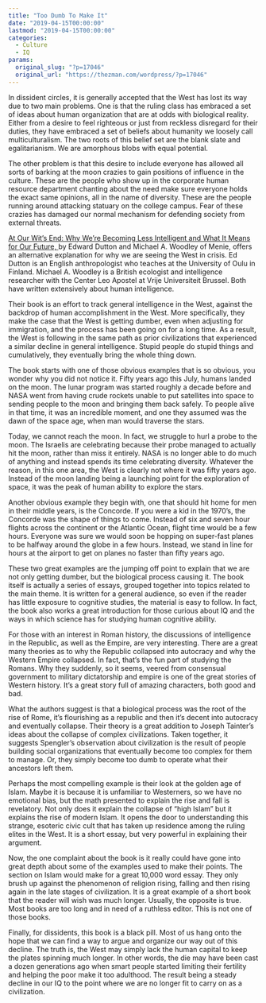 ```yaml
---
title: "Too Dumb To Make It"
date: "2019-04-15T00:00:00"
lastmod: "2019-04-15T00:00:00"
categories:
  - Culture
  - IQ
params:
  original_slug: "?p=17046"
  original_url: "https://thezman.com/wordpress/?p=17046"
---
```


In dissident circles, it is generally accepted that the West has lost
its way due to two main problems. One is that the ruling class has
embraced a set of ideas about human organization that are at odds with
biological reality. Either from a desire to feel righteous or just from
reckless disregard for their duties, they have embraced a set of beliefs
about humanity we loosely call multiculturalism. The two roots of this
belief set are the blank slate and egalitarianism. We are amorphous
blobs with equal potential.

The other problem is that this desire to include everyone has allowed
all sorts of barking at the moon crazies to gain positions of influence
in the culture. These are the people who show up in the corporate human
resource department chanting about the need make sure everyone holds the
exact same opinions, all in the name of diversity. These are the people
running around attacking statuary on the college campus. Fear of these
crazies has damaged our normal mechanism for defending society from
external threats.

<a
href="https://www.amazon.com/At-Our-Wits-End-Intelligent/dp/184540985X"
rel="noopener noreferrer" target="_blank">At Our Wit’s End: Why We’re
Becoming Less Intelligent and What It Means for Our Future, </a>by
Edward Dutton and Michael A. Woodley of Menie, offers an alternative
explanation for why we are seeing the West in crisis. Ed Dutton is an
English anthropologist who teaches at the University of Oulu in Finland.
Michael A. Woodley is a British ecologist and intelligence researcher
with the Center Leo Apostel at Vrije Universiteit Brussel. Both have
written extensively about human intelligence.

Their book is an effort to track general intelligence in the West,
against the backdrop of human accomplishment in the West. More
specifically, they make the case that the West is getting dumber, even
when adjusting for immigration, and the process has been going on for a
long time. As a result, the West is following in the same path as prior
civilizations that experienced a similar decline in general
intelligence. Stupid people do stupid things and cumulatively, they
eventually bring the whole thing down.

The book starts with one of those obvious examples that is so obvious,
you wonder why you did not notice it. Fifty years ago this July, humans
landed on the moon. The lunar program was started roughly a decade
before and NASA went from having crude rockets unable to put satellites
into space to sending people to the moon and bringing them back safely.
To people alive in that time, it was an incredible moment, and one they
assumed was the dawn of the space age, when man would traverse the
stars.

Today, we cannot reach the moon. In fact, we struggle to hurl a probe to
the moon. The Israelis are celebrating because their probe managed to
actually hit the moon, rather than miss it entirely. NASA is no longer
able to do much of anything and instead spends its time celebrating
diversity. Whatever the reason, in this one area, the West is clearly
not where it was fifty years ago. Instead of the moon landing being a
launching point for the exploration of space, it was the peak of human
ability to explore the stars.

Another obvious example they begin with, one that should hit home for
men in their middle years, is the Concorde. If you were a kid in the
1970’s, the Concorde was the shape of things to come. Instead of six and
seven hour flights across the continent or the Atlantic Ocean, flight
time would be a few hours. Everyone was sure we would soon be hopping on
super-fast planes to be halfway around the globe in a few hours.
Instead, we stand in line for hours at the airport to get on planes no
faster than fifty years ago.

These two great examples are the jumping off point to explain that we
are not only getting dumber, but the biological process causing it. The
book itself is actually a series of essays, grouped together into topics
related to the main theme. It is written for a general audience, so even
if the reader has little exposure to cognitive studies, the material is
easy to follow. In fact, the book also works a great introduction for
those curious about IQ and the ways in which science has for studying
human cognitive ability.

For those with an interest in Roman history, the discussions of
intelligence in the Republic, as well as the Empire, are very
interesting. There are a great many theories as to why the Republic
collapsed into autocracy and why the Western Empire collapsed. In fact,
that’s the fun part of studying the Romans. Why they suddenly, so it
seems, veered from consensual government to military dictatorship and
empire is one of the great stories of Western history. It’s a great
story full of amazing characters, both good and bad.

What the authors suggest is that a biological process was the root of
the rise of Rome, it’s flourishing as a republic and then it’s decent
into autocracy and eventually collapse. Their theory is a great addition
to Joseph Tainter’s ideas about the collapse of complex civilizations.
Taken together, it suggests Spengler’s observation about civilization is
the result of people building social organizations that eventually
become too complex for them to manage. Or, they simply become too dumb
to operate what their ancestors left them.

Perhaps the most compelling example is their look at the golden age of
Islam. Maybe it is because it is unfamiliar to Westerners, so we have no
emotional bias, but the math presented to explain the rise and fall is
revelatory. Not only does it explain the collapse of “high Islam” but it
explains the rise of modern Islam. It opens the door to understanding
this strange, esoteric civic cult that has taken up residence among the
ruling elites in the West. It is a short essay, but very powerful in
explaining their argument.

Now, the one complaint about the book is it really could have gone into
great depth about some of the examples used to make their points. The
section on Islam would make for a great 10,000 word essay. They only
brush up against the phenomenon of religion rising, falling and then
rising again in the late stages of civilization. It is a great example
of a short book that the reader will wish was much longer. Usually, the
opposite is true. Most books are too long and in need of a ruthless
editor. This is not one of those books.

Finally, for dissidents, this book is a black pill. Most of us hang onto
the hope that we can find a way to argue and organize our way out of
this decline. The truth is, the West may simply lack the human capital
to keep the plates spinning much longer. In other words, the die may
have been cast a dozen generations ago when smart people started
limiting their fertility and helping the poor make it too adulthood. The
result being a steady decline in our IQ to the point where we are no
longer fit to carry on as a civilization.
